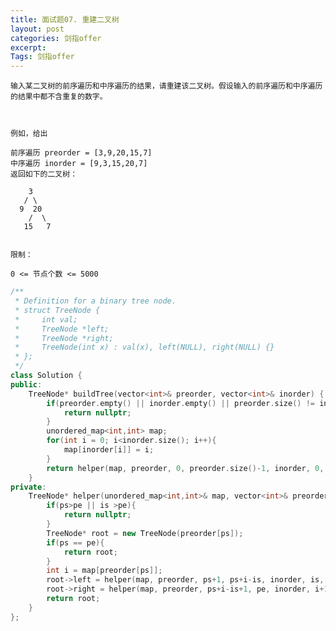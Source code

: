 ```yaml
---
title: 面试题07. 重建二叉树
layout: post
categories: 剑指offer
excerpt: 
Tags: 剑指offer
---
```


    输入某二叉树的前序遍历和中序遍历的结果，请重建该二叉树。假设输入的前序遍历和中序遍历的结果中都不含重复的数字。
    
     
    
    例如，给出
    
    前序遍历 preorder = [3,9,20,15,7]
    中序遍历 inorder = [9,3,15,20,7]
    返回如下的二叉树：
    
        3
       / \
      9  20
        /  \
       15   7
     
    
    限制：
    
    0 <= 节点个数 <= 5000
    


```c++
/**
 * Definition for a binary tree node.
 * struct TreeNode {
 *     int val;
 *     TreeNode *left;
 *     TreeNode *right;
 *     TreeNode(int x) : val(x), left(NULL), right(NULL) {}
 * };
 */
class Solution {
public:
    TreeNode* buildTree(vector<int>& preorder, vector<int>& inorder) {
        if(preorder.empty() || inorder.empty() || preorder.size() != inorder.size()){
            return nullptr;
        }
        unordered_map<int,int> map;
        for(int i = 0; i<inorder.size(); i++){
            map[inorder[i]] = i;
        }
        return helper(map, preorder, 0, preorder.size()-1, inorder, 0, inorder.size()-1);
    }
private:
    TreeNode* helper(unordered_map<int,int>& map, vector<int>& preorder, int ps, int pe, vector<int>& inorder, int is, int ie){
        if(ps>pe || is >pe){
            return nullptr;
        }
        TreeNode* root = new TreeNode(preorder[ps]);
        if(ps == pe){
            return root;
        }
        int i = map[preorder[ps]];
        root->left = helper(map, preorder, ps+1, ps+i-is, inorder, is, i-1);
        root->right = helper(map, preorder, ps+i-is+1, pe, inorder, i+1, ie);
        return root;
    }
};
```


